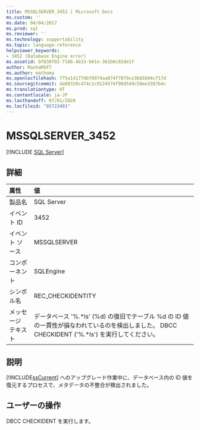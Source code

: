 ```yaml
---
title: MSSQLSERVER_3452 | Microsoft Docs
ms.custom: ''
ms.date: 04/04/2017
ms.prod: sql
ms.reviewer: ''
ms.technology: supportability
ms.topic: language-reference
helpviewer_keywords:
- 3452 (Database Engine error)
ms.assetid: bf838f02-7186-4b33-b01e-361b0c02de1f
author: MashaMSFT
ms.author: mathoma
ms.openlocfilehash: 775a141774bf8974aa874f7879ce3b65694cf17d
ms.sourcegitcommit: da88320c474c1c9124574f90d549c50ee3387b4c
ms.translationtype: HT
ms.contentlocale: ja-JP
ms.lasthandoff: 07/01/2020
ms.locfileid: "85723491"
---
```

# <a name="mssqlserver_3452"></a>MSSQLSERVER_3452
 [!INCLUDE [SQL Server](../../includes/applies-to-version/sqlserver.md)]
  
## <a name="details"></a>詳細  
  
| 属性 | 値 |  
| :-------- | :---- |  
|製品名|SQL Server|  
|イベント ID|3452|  
|イベント ソース|MSSQLSERVER|  
|コンポーネント|SQLEngine|  
|シンボル名|REC_CHECKIDENTITY|  
|メッセージ テキスト|データベース '%.*ls' (%d) の復旧でテーブル %d の ID 値の一貫性が損なわれているのを検出しました。 DBCC CHECKIDENT ('%.\*ls') を実行してください。|  
  
## <a name="explanation"></a>説明  
[!INCLUDE[ssCurrent](../../includes/sscurrent-md.md)] へのアップグレード作業中に、データベース内の ID 値を復元するプロセスで、メタデータの不整合が検出されました。  
  
## <a name="user-action"></a>ユーザーの操作  
DBCC CHECKIDENT を実行します。  
  
